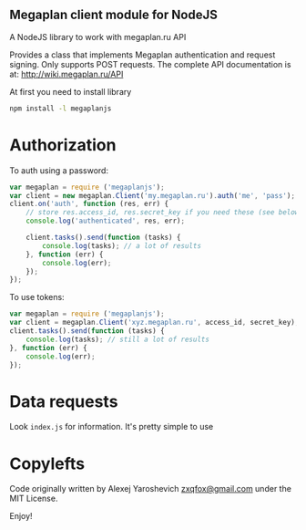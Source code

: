 Megaplan client module for NodeJS
---------------------------------

A NodeJS library to work with megaplan.ru API

Provides a class that implements Megaplan authentication and request signing.
Only supports POST requests. The complete API documentation is at:
http://wiki.megaplan.ru/API

At first you need to install library
```sh
npm install -l megaplanjs
```

Authorization
=============

To auth using a password:
```js
var megaplan = require ('megaplanjs');
var client = new megaplan.Client('my.megaplan.ru').auth('me', 'pass');
client.on('auth', function (res, err) {
    // store res.access_id, res.secret_key if you need these (see below)
    console.log('authenticated', res, err);

    client.tasks().send(function (tasks) {
        console.log(tasks); // a lot of results
    }, function (err) {
        console.log(err);
    });
});
```

To use tokens:
```js
var megaplan = require ('megaplanjs');
var client = megaplan.Client('xyz.megaplan.ru', access_id, secret_key);
client.tasks().send(function (tasks) {
    console.log(tasks); // still a lot of results
}, function (err) {
    console.log(err);
});
```

Data requests
=============

Look `index.js` for information. It's pretty simple to use


Copylefts
=========

Code originally written by Alexej Yaroshevich <zxqfox@gmail.com> under the MIT License.

Enjoy!
